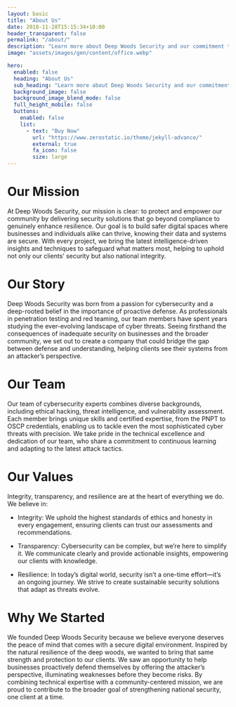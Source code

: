 ```yaml
---
layout: basic
title: "About Us"
date: 2018-11-28T15:15:34+10:00
header_transparent: false
permalink: "/about/"
description: "Learn more about Deep Woods Security and our commitment to providing top-notch cybersecurity services."
image: "assets/images/gen/content/office.webp"

hero:
  enabled: false
  heading: "About Us"
  sub_heading: "Learn more about Deep Woods Security and our commitment to providing top-notch cybersecurity services."
  background_image: false
  background_image_blend_mode: false
  full_height_mobile: false
  buttons:
    enabled: false
    list:
      - text: "Buy Now"
        url: "https://www.zerostatic.io/theme/jekyll-advance/"
        external: true
        fa_icon: false
        size: large
---
```


# Our Mission

At Deep Woods Security, our mission is clear: to protect and empower our community by delivering security solutions that go beyond compliance to genuinely enhance resilience. Our goal is to build safer digital spaces where businesses and individuals alike can thrive, knowing their data and systems are secure. With every project, we bring the latest intelligence-driven insights and techniques to safeguard what matters most, helping to uphold not only our clients’ security but also national integrity.

# Our Story

Deep Woods Security was born from a passion for cybersecurity and a deep-rooted belief in the importance of proactive defense. As professionals in penetration testing and red teaming, our team members have spent years studying the ever-evolving landscape of cyber threats. Seeing firsthand the consequences of inadequate security on businesses and the broader community, we set out to create a company that could bridge the gap between defense and understanding, helping clients see their systems from an attacker’s perspective.

# Our Team

Our team of cybersecurity experts combines diverse backgrounds, including ethical hacking, threat intelligence, and vulnerability assessment. Each member brings unique skills and certified expertise, from the PNPT to OSCP credentials, enabling us to tackle even the most sophisticated cyber threats with precision. We take pride in the technical excellence and dedication of our team, who share a commitment to continuous learning and adapting to the latest attack tactics.

# Our Values

Integrity, transparency, and resilience are at the heart of everything we do. We believe in:

- Integrity: We uphold the highest standards of ethics and honesty in every engagement, ensuring clients can trust our assessments and recommendations.

- Transparency: Cybersecurity can be complex, but we’re here to simplify it. We communicate clearly and provide actionable insights, empowering our clients with knowledge.

- Resilience: In today’s digital world, security isn’t a one-time effort—it’s an ongoing journey. We strive to create sustainable security solutions that adapt as threats evolve.

# Why We Started

We founded Deep Woods Security because we believe everyone deserves the peace of mind that comes with a secure digital environment. Inspired by the natural resilience of the deep woods, we wanted to bring that same strength and protection to our clients. We saw an opportunity to help businesses proactively defend themselves by offering the attacker’s perspective, illuminating weaknesses before they become risks. By combining technical expertise with a community-centered mission, we are proud to contribute to the broader goal of strengthening national security, one client at a time.
